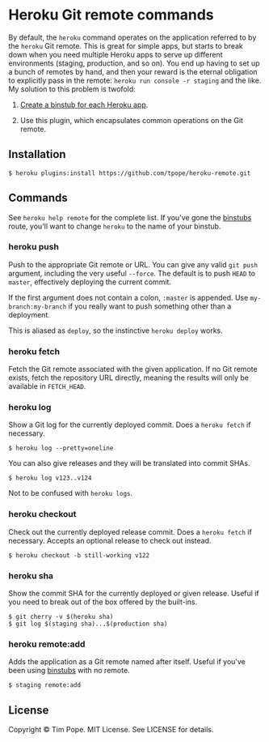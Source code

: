 # Heroku Git remote commands

By default, the `heroku` command operates on the application referred to by
the `heroku` Git remote.  This is great for simple apps, but starts to break
down when you need multiple Heroku apps to serve up different environments
(staging, production, and so on).  You end up having to set up a bunch of
remotes by hand, and then your reward is the eternal obligation to explicitly
pass in the remote: `heroku run console -r staging` and the like.  My solution
to this problem is twofold:

1.  [Create a binstub for each Heroku app][binstubs].

2.  Use this plugin, which encapsulates common operations on the Git remote.

## Installation

    $ heroku plugins:install https://github.com/tpope/heroku-remote.git

## Commands

See `heroku help remote` for the complete list.  If you've gone the
[binstubs][] route, you'll want to change `heroku` to the name of your
binstub.

### heroku push

Push to the appropriate Git remote or URL.  You can give any valid `git push`
argument, including the very useful `--force`.  The default is to push
`HEAD` to `master`, effectively deploying the current commit.

If the first argument does not contain a colon, `:master` is appended.  Use
`my-branch:my-branch` if you really want to push something other than a
deployment.

This is aliased as `deploy`, so the instinctive `heroku deploy` works.

### heroku fetch

Fetch the Git remote associated with the given application.  If no Git remote
exists, fetch the repository URL directly, meaning the results will only be
available in `FETCH_HEAD`.

### heroku log

Show a Git log for the currently deployed commit.  Does a `heroku fetch` if
necessary.

    $ heroku log --pretty=oneline

You can also give releases and they will be translated into commit SHAs.

    $ heroku log v123..v124

Not to be confused with `heroku logs`.

### heroku checkout

Check out the currently deployed release commit.  Does a `heroku fetch` if
necessary.  Accepts an optional release to check out instead.

    $ heroku checkout -b still-working v122

### heroku sha

Show the commit SHA for the currently deployed or given release.  Useful if
you need to break out of the box offered by the built-ins.

    $ git cherry -v $(heroku sha)
    $ git log $(staging sha)...$(production sha)

### heroku remote:add

Adds the application as a Git remote named after itself.  Useful if you've
been using [binstubs][] with no remote.

    $ staging remote:add

[binstubs]: https://github.com/tpope/heroku-binstubs

## License

Copyright © Tim Pope.  MIT License.  See LICENSE for details.
